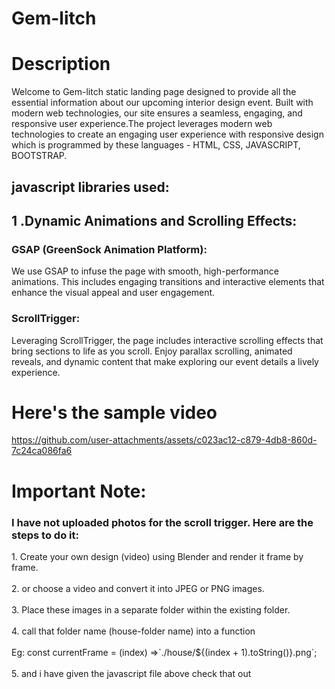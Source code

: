 # Gem-litch


# Description

Welcome to Gem-litch static landing page designed to provide all the essential information about our upcoming interior design event. Built with modern web technologies, our site ensures a seamless, engaging, and responsive user experience.The project leverages modern web technologies to create an engaging user experience with responsive design which is programmed by these languages -
HTML,
CSS,
JAVASCRIPT,
BOOTSTRAP.

<h2>javascript libraries used:<br>

<h2>1 .Dynamic Animations and Scrolling Effects:<br></h2>
<h3> GSAP (GreenSock Animation Platform):</h3>
We use GSAP to infuse the page with smooth, high-performance animations. This includes engaging transitions and interactive elements that enhance the visual appeal and          user engagement.
<h3> ScrollTrigger: </h3>
Leveraging ScrollTrigger, the page includes interactive scrolling effects that bring sections to life as you scroll. Enjoy parallax scrolling, animated reveals, and dynamic content that              make exploring our event details a lively experience.


# __Here's the sample video__


https://github.com/user-attachments/assets/c023ac12-c879-4db8-860d-7c24ca086fa6


<h1>Important Note:</h1>

<h3>I have not uploaded photos for the scroll trigger. Here are the steps to do it:</h3>

<p>
1. Create your own design (video) using Blender and render it frame by frame.<br><br>
2. or choose a video and convert it into JPEG or PNG images.<br><br>
3. Place these images in a separate folder within the existing folder.<br><br>
4. call that folder name (house-folder name) into a function <br><br>
Eg: const currentFrame = (index) =>`./house/${(index + 1).toString()}.png`;<br><br>
5. and i have given the javascript file above check that out
</p>






